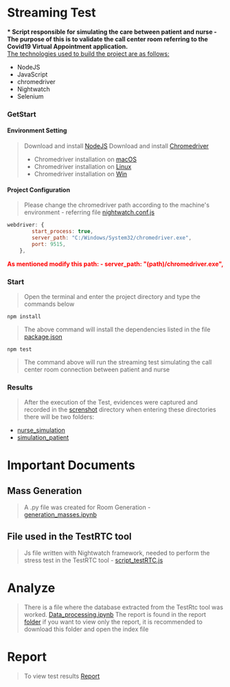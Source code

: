 # Streaming Test
 <b> * Script responsible for simulating the care between patient and nurse - The purpose of this is to validate the call center room referring to the Covid19 Virtual Appointment application.</b><br/>
 <u>The technologies used to build the project are as follows:</p></u>
   <ul>
     <li>NodeJS</li>
     <li>JavaScript</li>
     <li>chromedriver</li>
     <li>Nightwatch</li>
     <li>Selenium</li>
    </ul>

### GetStart
#### Environment Setting
> Download and install [NodeJS]("https://nodejs.org/en/")
> Download and install [Chromedriver]("https://chromedriver.chromium.org/downloads")
> - Chromedriver installation on [macOS]("https://www.kenst.com/2015/03/installing-chromedriver-on-mac-osx/")
>  - Chromedriver installation on [Linux]("https://www.codegrepper.com/code-examples/shell/install+chromedriver+linux")
>  - Chromedriver installation on [Win]("https://www.programmersought.com/article/47853439172/")

#### Project Configuration
> Please change the chromedriver path according to the machine's environment - referring file [nightwatch.conf.js](nightwatch.conf.js)
```js
webdriver: {
        start_process: true,
        server_path: "C:/Windows/System32/chromedriver.exe",
        port: 9515,
    },
```
<font color= "red"><b>As mentioned modify this path: - server_path: "(path)/chromedriver.exe",</b></font>
### Start
> Open the terminal and enter the project directory and type the commands below
```
npm install
```
> The above command will install the dependencies listed in the file [package.json](package.json)
```
npm test
```
> The command above will run the streaming test simulating the call center room connection between patient and nurse
### Results
> After the execution of the Test, evidences were captured and recorded in the [screnshot](./screenshot/) directory
> when entering these directories there will be two folders:
-  [nurse_simulation](./screenshot/nurse_simulation/)
-  [simulation_patient](./screenshot/simulation_patient/)
# Important Documents
## Mass Generation
> A .py file was created for Room Generation - [generation_masses.ipynb](data/generation_masses.ipynb)

## File used in the TestRTC tool
 > Js file written with Nightwatch framework, needed to perform the stress test in the TestRTC tool - [script_testRTC.js](script/script_testRTC.js) 
# Analyze
> There is a file where the database extracted from the TestRtc tool was worked. [Data_processing.ipynb](data/analyze/Data_processing.ipynb)
> The report is found in the report  [folder](report) if you want to view only the report, it is recommended to download this folder and open the index file

# Report
> To view test results [Report](https://alexendrios.github.io/testRTC-report/)

